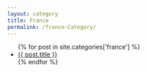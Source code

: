 ```yaml
---
layout: category
title: France
permalink: /france-Category/
---
```


<ul class="postsWrapper">
{% for post in site.categories['france'] %}
	<li><a href="{{ post.url }}">{{ post.title }}</a></li>
{% endfor %}
</ul>